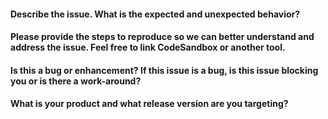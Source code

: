 <!-- Please populate the PatternFly issue template so we can learn more about your needs. -->

#### Describe the issue. What is the expected and unexpected behavior?

<!-- Codesandbox link: https://codesandbox.io/s/x2isc -->
#### Please provide the steps to reproduce so we can better understand and address the issue. Feel free to link CodeSandbox or another tool.

#### Is this a bug or enhancement? If this issue is a bug, is this issue blocking you or is there a work-around?

#### What is your product and what release version are you targeting?

